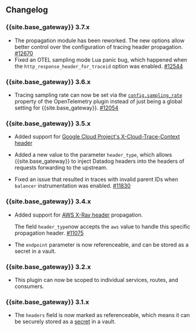 ## Changelog
### {{site.base_gateway}} 3.7.x
* The propagation module has been reworked. The new
options allow better control over the configuration of tracing header propagation.
 [#12670](https://github.com/Kong/kong/issues/12670)
* Fixed an OTEL sampling mode Lua panic bug, which happened 
when the `http_response_header_for_traceid` option was enabled.
 [#12544](https://github.com/Kong/kong/issues/12544)

### {{site.base_gateway}} 3.6.x
* Tracing sampling rate can now be set via the [`config.sampling_rate`](/hub/kong-inc/opentelemetry/configuration/#configsampling_rate) property of the OpenTelemetry plugin 
instead of just being a global setting for {{site.base_gateway}}.
[#12054](https://github.com/Kong/kong/issues/12054)

### {{site.base_gateway}} 3.5.x
* Added support for [Google Cloud Project's X-Cloud-Trace-Context header](https://cloud.google.com/trace/docs/setup#force-trace)

* Added a new value to the parameter `header_type`, which allows {{site.base_gateway}} to inject Datadog headers into the headers of requests forwarding to the upstream.

* Fixed an issue that resulted in traces with invalid parent IDs when `balancer` instrumentation was enabled. 
[#11830](https://github.com/Kong/kong/pull/11830)

### {{site.base_gateway}} 3.4.x
* Added support for [AWS X-Ray header](https://docs.aws.amazon.com/xray/latest/devguide/xray-concepts.html#xray-concepts-tracingheader) propagation.
  
  The field `header_type`now accepts the `aws` value to handle this specific
  propagation header.
  [#11075](https://github.com/Kong/kong/pull/11075)

* The `endpoint` parameter is now referenceable, and can be stored as a secret in a vault.

### {{site.base_gateway}} 3.2.x
* This plugin can now be scoped to individual services, routes, and consumers.

### {{site.base_gateway}} 3.1.x
* The `headers` field is now marked as referenceable, which means it can be securely stored as a
[secret](/gateway/latest/kong-enterprise/secrets-management/)
in a vault.
